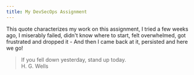 ```yaml
---
title: My DevSecOps Assignment
---
```


This quote characterizes my work on this assignment, I tried a few weeks ago, I miserably failed, didn't know where to start, felt overwhelmed, got frustrated and dropped it - And then I came back at it, persisted and here we go!

> If you fell down yesterday, stand up today.\
> H. G. Wells
